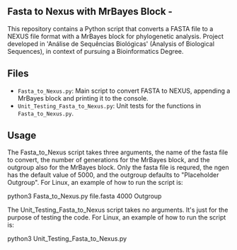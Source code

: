## Fasta to Nexus with MrBayes Block -
This repository contains a Python script that converts a FASTA file to a NEXUS file format with a MrBayes block for phylogenetic analysis.
Project developed in 'Análise de Sequências Biológicas' (Analysis of Biological Sequences), in context of pursuing a Bioinformatics Degree.

## Files
- `Fasta_to_Nexus.py`: Main script to convert FASTA to NEXUS, appending a MrBayes block and printing it to the console. 
- `Unit_Testing_Fasta_to_Nexus.py`: Unit tests for the functions in `Fasta_to_Nexus.py`.

## Usage
The Fasta_to_Nexus script takes three arguments, the name of the fasta file to convert, the number of generations for the MrBayes block, and the outgroup also for the MrBayes block. Only the fasta file is requred, the ngen has the default value of 5000, and the outgroup defaults to "Placeholder Outgroup". For Linux, an example of how to run the script is:

python3 Fasta_to_Nexus.py file.fasta 4000 Outgroup

The Unit_Testing_Fasta_to_Nexus script takes no arguments. It's just for the purpose of testing the code. For Linux, an example of how to run the script is:

python3 Unit_Testing_Fasta_to_Nexus.py
